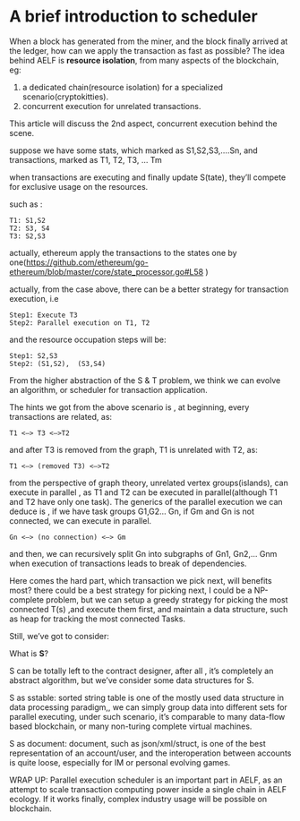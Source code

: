 # A brief introduction to scheduler

When a block has generated from the miner, and the block finally arrived at the ledger, how can we apply the transaction as fast as possible?
The idea behind AELF is **resource isolation**, from many aspects of the blockchain, eg:

1. a dedicated chain(resource isolation) for a specialized scenario(cryptokitties).
2. concurrent execution for unrelated transactions.

This article will discuss the 2nd aspect, concurrent execution behind the scene.

suppose we have some stats, which marked as S1,S2,S3,….Sn, and transactions, marked as T1, T2, T3, … Tm

when transactions are executing and finally update S(tate), they’ll compete for exclusive usage on the resources.

such as :

```
T1: S1,S2
T2: S3, S4
T3: S2,S3
```

actually, ethereum apply the transactions to the states one by one(https://github.com/ethereum/go-ethereum/blob/master/core/state_processor.go#L58 )

actually, from the case above, there can be a better strategy for transaction execution, i.e
```
Step1: Execute T3 
Step2: Parallel execution on T1, T2
```
and the resource occupation steps will be:
```
Step1: S2,S3
Step2: (S1,S2),  (S3,S4)
```
From the higher abstraction of the S & T problem, we think we can evolve an algorithm, or scheduler for transaction application.

The hints we got from the above scenario is , at beginning, every transactions are related, as:

`T1 <—> T3 <—>T2`

and after T3 is removed from the graph, T1 is unrelated with T2, as:

`T1 <—> (removed T3) <—>T2`

from the perspective of graph theory, unrelated vertex groups(islands), can execute in parallel , as T1 and T2 can be executed in parallel(although T1 and T2 have only one task). The generics of the parallel execution we can deduce is ,  if we have task groups G1,G2… Gn,   if Gm and Gn is not connected, we can execute in parallel.

`Gn <—> (no connection) <—> Gm`

and then, we can recursively split Gn into subgraphs of  Gn1, Gn2,… Gnm when execution of transactions leads to break of dependencies.

Here comes the hard part, which transaction we pick next, will benefits most? there could be a best strategy for picking next, I could be a NP-complete problem, but we can setup a greedy strategy for picking the most connected T(s) ,and execute them first, and maintain a data structure, such as heap for tracking the most connected Tasks.

Still, we’ve got to consider:

What is **S**?

S can be totally left to the contract designer, after all , it’s completely an abstract algorithm, but we’ve consider some data structures for S.

S as sstable:
sorted string table is one of the mostly used data structure in data processing paradigm,, we can simply group data into different sets for parallel executing, under such scenario, it’s comparable to many data-flow based blockchain, or many non-turing complete virtual machines.

S as document:
document, such as json/xml/struct, is one of the best representation of an account/user, and the interoperation between accounts is quite loose, especially for IM or personal evolving games.

WRAP UP:
Parallel execution scheduler is an important part in AELF, as an attempt to scale transaction computing power inside a single chain in AELF ecology. If it works finally, complex industry usage will be possible on blockchain.
